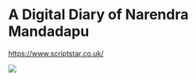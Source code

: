 # A Digital Diary of Narendra Mandadapu

https://www.scriptstar.co.uk/

<img href="https://github.com/scriptstar/scriptstar.github.io/blob/master/media/2016-Sep/Page_Speed.mp4.gif" src="Fastest blog on the earth" />
